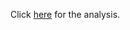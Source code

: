 Click [here](https://github.com/JoshA21/Wine-Quality-Prediction/blob/main/Wine%20Quality.ipynb) for the analysis. 
